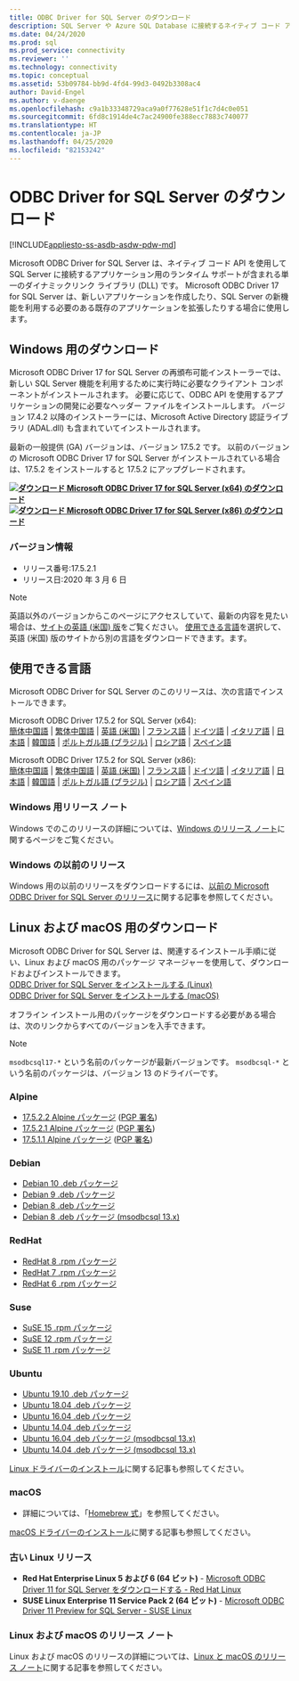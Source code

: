 ```yaml
---
title: ODBC Driver for SQL Server のダウンロード
description: SQL Server や Azure SQL Database に接続するネイティブ コード アプリケーションを開発するには、Microsoft ODBC Driver for SQL Server をダウンロードします。
ms.date: 04/24/2020
ms.prod: sql
ms.prod_service: connectivity
ms.reviewer: ''
ms.technology: connectivity
ms.topic: conceptual
ms.assetid: 53b09784-bb9d-4fd4-99d3-0492b3308ac4
author: David-Engel
ms.author: v-daenge
ms.openlocfilehash: c9a1b33348729aca9a0f77628e51f1c7d4c0e051
ms.sourcegitcommit: 6fd8c1914de4c7ac24900fe388ecc7883c740077
ms.translationtype: HT
ms.contentlocale: ja-JP
ms.lasthandoff: 04/25/2020
ms.locfileid: "82153242"
---
```

# <a name="download-odbc-driver-for-sql-server"></a>ODBC Driver for SQL Server のダウンロード

[!INCLUDE[appliesto-ss-asdb-asdw-pdw-md](../../includes/appliesto-ss-asdb-asdw-pdw-md.md)]

Microsoft ODBC Driver for SQL Server は、ネイティブ コード API を使用して SQL Server に接続するアプリケーション用のランタイム サポートが含まれる単一のダイナミックリンク ライブラリ (DLL) です。 Microsoft ODBC Driver 17 for SQL Server は、新しいアプリケーションを作成したり、SQL Server の新機能を利用する必要のある既存のアプリケーションを拡張したりする場合に使用します。

## <a name="download-for-windows"></a>Windows 用のダウンロード

Microsoft ODBC Driver 17 for SQL Server の再頒布可能インストーラーでは、新しい SQL Server 機能を利用するために実行時に必要なクライアント コンポーネントがインストールされます。 必要に応じて、ODBC API を使用するアプリケーションの開発に必要なヘッダー ファイルをインストールします。 バージョン 17.4.2 以降のインストーラーには、Microsoft Active Directory 認証ライブラリ (ADAL.dll) も含まれていてインストールされます。

最新の一般提供 (GA) バージョンは、バージョン 17.5.2 です。 以前のバージョンの Microsoft ODBC Driver 17 for SQL Server がインストールされている場合は、17.5.2 をインストールすると 17.5.2 にアップグレードされます。

**[![ダウンロード](../../ssms/media/download-icon.png) Microsoft ODBC Driver 17 for SQL Server (x64) のダウンロード](https://go.microsoft.com/fwlink/?linkid=2120137)**  
**[![ダウンロード](../../ssms/media/download-icon.png) Microsoft ODBC Driver 17 for SQL Server (x86) のダウンロード](https://go.microsoft.com/fwlink/?linkid=2120140)**  

### <a name="version-information"></a>バージョン情報

- リリース番号:17.5.2.1
- リリース日:2020 年 3 月 6 日

> [!Note]
> 英語以外のバージョンからこのページにアクセスしていて、最新の内容を見たい場合は、[サイトの英語 (米国) 版](https://aka.ms/downloadmsodbcsqlenglish)をご覧ください。 [使用できる言語](#available-languages)を選択して、英語 (米国) 版のサイトから別の言語をダウンロードできます。ます。

## <a name="available-languages"></a>使用できる言語

Microsoft ODBC Driver for SQL Server のこのリリースは、次の言語でインストールできます。

Microsoft ODBC Driver 17.5.2 for SQL Server (x64):  
[簡体中国語](https://go.microsoft.com/fwlink/?linkid=2120137&clcid=0x804) | [繁体中国語](https://go.microsoft.com/fwlink/?linkid=2120137&clcid=0x404) | [英語 (米国)](https://go.microsoft.com/fwlink/?linkid=2120137&clcid=0x409) | [フランス語](https://go.microsoft.com/fwlink/?linkid=2120137&clcid=0x40c) | [ドイツ語](https://go.microsoft.com/fwlink/?linkid=2120137&clcid=0x407) | [イタリア語](https://go.microsoft.com/fwlink/?linkid=2120137&clcid=0x410) | [日本語](https://go.microsoft.com/fwlink/?linkid=2120137&clcid=0x411) | [韓国語](https://go.microsoft.com/fwlink/?linkid=2120137&clcid=0x412) | [ポルトガル語 (ブラジル)](https://go.microsoft.com/fwlink/?linkid=2120137&clcid=0x416) | [ロシア語](https://go.microsoft.com/fwlink/?linkid=2120137&clcid=0x419) | [スペイン語](https://go.microsoft.com/fwlink/?linkid=2120137&clcid=0x40a)

Microsoft ODBC Driver 17.5.2 for SQL Server (x86):  
[簡体中国語](https://go.microsoft.com/fwlink/?linkid=2120140&clcid=0x804) | [繁体中国語](https://go.microsoft.com/fwlink/?linkid=2120140&clcid=0x404) | [英語 (米国)](https://go.microsoft.com/fwlink/?linkid=2120140&clcid=0x409) | [フランス語](https://go.microsoft.com/fwlink/?linkid=2120140&clcid=0x40c) | [ドイツ語](https://go.microsoft.com/fwlink/?linkid=2120140&clcid=0x407) | [イタリア語](https://go.microsoft.com/fwlink/?linkid=2120140&clcid=0x410) | [日本語](https://go.microsoft.com/fwlink/?linkid=2120140&clcid=0x411) | [韓国語](https://go.microsoft.com/fwlink/?linkid=2120140&clcid=0x412) | [ポルトガル語 (ブラジル)](https://go.microsoft.com/fwlink/?linkid=2120140&clcid=0x416) | [ロシア語](https://go.microsoft.com/fwlink/?linkid=2120140&clcid=0x419) | [スペイン語](https://go.microsoft.com/fwlink/?linkid=2120140&clcid=0x40a)

### <a name="release-notes-for-windows"></a>Windows 用リリース ノート

Windows でのこのリリースの詳細については、[Windows のリリース ノート](windows\release-notes-odbc-sql-server-windows.md)に関するページをご覧ください。

### <a name="previous-releases-for-windows"></a>Windows の以前のリリース

Windows 用の以前のリリースをダウンロードするには、[以前の Microsoft ODBC Driver for SQL Server のリリース](windows\release-notes-odbc-sql-server-windows.md#previous-releases)に関する記事を参照してください。

## <a name="download-for-linux-and-macos"></a>Linux および macOS 用のダウンロード

Microsoft ODBC Driver for SQL Server は、関連するインストール手順に従い、Linux および macOS 用のパッケージ マネージャーを使用して、ダウンロードおよびインストールできます。  
[ODBC Driver for SQL Server をインストールする (Linux)](linux-mac\installing-the-microsoft-odbc-driver-for-sql-server.md)  
[ODBC Driver for SQL Server をインストールする (macOS)](linux-mac\install-microsoft-odbc-driver-sql-server-macos.md)  

オフライン インストール用のパッケージをダウンロードする必要がある場合は、次のリンクからすべてのバージョンを入手できます。

> [!Note]
> `msodbcsql17-*` という名前のパッケージが最新バージョンです。 `msodbcsql-*` という名前のパッケージは、バージョン 13 のドライバーです。

### <a name="alpine"></a>Alpine

- [17.5.2.2 Alpine パッケージ](https://download.microsoft.com/download/e/4/e/e4e67866-dffd-428c-aac7-8d28ddafb39b/msodbcsql17_17.5.2.2-1_amd64.apk) ([PGP 署名](https://download.microsoft.com/download/e/4/e/e4e67866-dffd-428c-aac7-8d28ddafb39b/msodbcsql17_17.5.2.2-1_amd64.sig))
- [17.5.2.1 Alpine パッケージ](https://download.microsoft.com/download/e/4/e/e4e67866-dffd-428c-aac7-8d28ddafb39b/msodbcsql17_17.5.2.1-1_amd64.apk) ([PGP 署名](https://download.microsoft.com/download/e/4/e/e4e67866-dffd-428c-aac7-8d28ddafb39b/msodbcsql17_17.5.2.1-1_amd64.sig))
- [17.5.1.1 Alpine パッケージ](https://download.microsoft.com/download/e/4/e/e4e67866-dffd-428c-aac7-8d28ddafb39b/msodbcsql17_17.5.1.1-1_amd64.apk) ([PGP 署名](https://download.microsoft.com/download/e/4/e/e4e67866-dffd-428c-aac7-8d28ddafb39b/msodbcsql17_17.5.1.1-1_amd64.sig))

### <a name="debian"></a>Debian

- [Debian 10 .deb パッケージ](https://packages.microsoft.com/debian/10/prod/pool/main/m/msodbcsql17/)
- [Debian 9 .deb パッケージ](https://packages.microsoft.com/debian/9/prod/pool/main/m/msodbcsql17/)
- [Debian 8 .deb パッケージ](https://packages.microsoft.com/debian/8/prod/pool/main/m/msodbcsql17/)
- [Debian 8 .deb パッケージ (msodbcsql 13.x)](https://packages.microsoft.com/debian/8/prod/pool/main/m/msodbcsql/)

### <a name="redhat"></a>RedHat

- [RedHat 8 .rpm パッケージ](https://packages.microsoft.com/rhel/8/prod/)
- [RedHat 7 .rpm パッケージ](https://packages.microsoft.com/rhel/7/prod/)
- [RedHat 6 .rpm パッケージ](https://packages.microsoft.com/rhel/6/prod/)

### <a name="suse"></a>Suse

- [SuSE 15 .rpm パッケージ](https://packages.microsoft.com/sles/15/prod/)
- [SuSE 12 .rpm パッケージ](https://packages.microsoft.com/sles/12/prod/)
- [SuSE 11 .rpm パッケージ](https://packages.microsoft.com/sles/11/prod/)

### <a name="ubuntu"></a>Ubuntu

- [Ubuntu 19.10 .deb パッケージ](https://packages.microsoft.com/ubuntu/19.10/prod/pool/main/m/msodbcsql17/)
- [Ubuntu 18.04 .deb パッケージ](https://packages.microsoft.com/ubuntu/18.04/prod/pool/main/m/msodbcsql17/)
- [Ubuntu 16.04 .deb パッケージ](https://packages.microsoft.com/ubuntu/16.04/prod/pool/main/m/msodbcsql17/)
- [Ubuntu 14.04 .deb パッケージ](https://packages.microsoft.com/ubuntu/14.04/prod/pool/main/m/msodbcsql17/)
- [Ubuntu 16.04 .deb パッケージ (msodbcsql 13.x)](https://packages.microsoft.com/ubuntu/16.04/prod/pool/main/m/msodbcsql/)
- [Ubuntu 14.04 .deb パッケージ (msodbcsql 13.x)](https://packages.microsoft.com/ubuntu/14.04/prod/pool/main/m/msodbcsql/)

[Linux ドライバーのインストール](linux-mac/installing-the-microsoft-odbc-driver-for-sql-server.md)に関する記事も参照してください。

### <a name="macos"></a>macOS

- 詳細については、「[Homebrew 式](https://github.com/Microsoft/homebrew-mssql-release)」を参照してください。

[macOS ドライバーのインストール](linux-mac/install-microsoft-odbc-driver-sql-server-macos.md)に関する記事も参照してください。

### <a name="older-linux-releases"></a>古い Linux リリース

- **Red Hat Enterprise Linux 5 および 6 (64 ビット)**  - [Microsoft ODBC Driver 11 for SQL Server をダウンロードする - Red Hat Linux](https://go.microsoft.com/fwlink/?LinkId=267321)  
- **SUSE Linux Enterprise 11 Service Pack 2 (64 ビット)**  - [Microsoft ODBC Driver 11 Preview for SQL Server - SUSE Linux](https://go.microsoft.com/fwlink/?LinkId=264916)

### <a name="release-notes-for-linux-and-macos"></a>Linux および macOS のリリース ノート

Linux および macOS のリリースの詳細については、[Linux と macOS のリリース ノート](linux-mac\release-notes-odbc-sql-server-linux-mac.md)に関する記事を参照してください。
